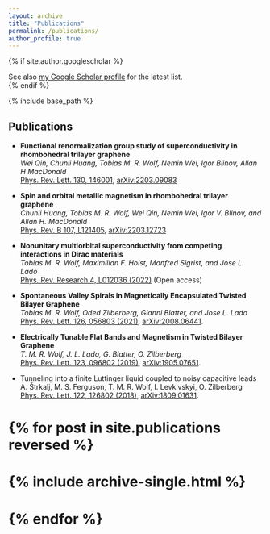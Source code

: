 ```yaml
---
layout: archive
title: "Publications"
permalink: /publications/
author_profile: true
---
```


{% if site.author.googlescholar %}
  <div class="wordwrap">See also <a href="{{site.author.googlescholar}}">my Google Scholar profile</a> for the latest list. </div>
{% endif %}

{% include base_path %}

## Publications

*   **Functional renormalization group study of superconductivity in rhombohedral trilayer graphene**\
    *Wei Qin, Chunli Huang, Tobias M. R. Wolf, Nemin Wei, Igor Blinov, Allan H MacDonald*\
    [Phys. Rev. Lett. 130, 146001](https://doi.org/10.1103/PhysRevLett.130.146001), [arXiv:2203.09083](https://arxiv.org/abs/2203.09083)

*   **Spin and orbital metallic magnetism in rhombohedral trilayer graphene**\
    *Chunli Huang, Tobias M. R. Wolf, Wei Qin, Nemin Wei, Igor V. Blinov, and Allan H. MacDonald*\
    [Phys. Rev. B 107, L121405](https://doi.org/10.1103/PhysRevB.107.L121405), [arXiv:2203.12723](https://arxiv.org/abs/2203.12723)

*   **Nonunitary multiorbital superconductivity from competing interactions in Dirac materials**\
    *Tobias M. R. Wolf, Maximilian F. Holst, Manfred Sigrist, and Jose L. Lado*\
    [Phys. Rev. Research 4, L012036 (2022)](https://journals.aps.org/prresearch/abstract/10.1103/PhysRevResearch.4.L012036) (Open access)

*   **Spontaneous Valley Spirals in Magnetically Encapsulated Twisted Bilayer Graphene**\
    *Tobias M. R. Wolf, Oded Zilberberg, Gianni Blatter, and Jose L. Lado*\
    [Phys. Rev. Lett. 126, 056803 (2021)](https://journals.aps.org/prl/abstract/10.1103/PhysRevLett.126.056803), [arXiv:2008.06441](https://arxiv.org/abs/2008.06441).

*   **Electrically Tunable Flat Bands and Magnetism in Twisted Bilayer Graphene**\
    *T. M. R. Wolf, J. L. Lado, G. Blatter, O. Zilberberg*\
    [Phys. Rev. Lett. 123, 096802 (2019)](https://arxiv.org/ct?url=https%3A%2F%2Fdx.doi.org%2F10.1103%2FPhysRevLett.123.096802&v=7f46eec8), [arXiv:1905.07651](https://arxiv.org/abs/1905.07651).

-   Tunneling into a finite Luttinger liquid coupled to noisy capacitive leads\
    A. Štrkalj, M. S. Ferguson, T. M. R. Wolf, I. Levkivskyi, O. Zilberberg\
    [Phys. Rev. Lett. 122, 126802 (2018)](https://journals.aps.org/prl/abstract/10.1103/PhysRevLett.122.126802), [arXiv:1809.01631](https://arxiv.org/abs/1809.01631).

# {% for post in site.publications reversed %}
#  {% include archive-single.html %}
# {% endfor %}
